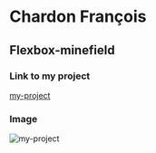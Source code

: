 # Chardon François
## Flexbox-minefield

### Link to my project
[my-project](https://chardonfrancois.github.io/flexbox-minefield_Weap/)

### Image
![my-project](/Desktop/demineur.png)
